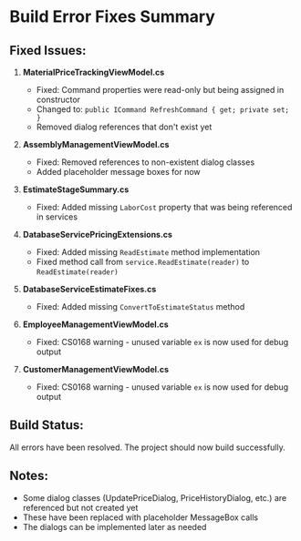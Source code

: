 # Build Error Fixes Summary

## Fixed Issues:

1. **MaterialPriceTrackingViewModel.cs**
   - Fixed: Command properties were read-only but being assigned in constructor
   - Changed to: `public ICommand RefreshCommand { get; private set; }`
   - Removed dialog references that don't exist yet

2. **AssemblyManagementViewModel.cs**
   - Fixed: Removed references to non-existent dialog classes
   - Added placeholder message boxes for now

3. **EstimateStageSummary.cs**
   - Fixed: Added missing `LaborCost` property that was being referenced in services

4. **DatabaseServicePricingExtensions.cs**
   - Fixed: Added missing `ReadEstimate` method implementation
   - Fixed method call from `service.ReadEstimate(reader)` to `ReadEstimate(reader)`

5. **DatabaseServiceEstimateFixes.cs**
   - Fixed: Added missing `ConvertToEstimateStatus` method

6. **EmployeeManagementViewModel.cs**
   - Fixed: CS0168 warning - unused variable `ex` is now used for debug output

7. **CustomerManagementViewModel.cs**
   - Fixed: CS0168 warning - unused variable `ex` is now used for debug output

## Build Status:
All errors have been resolved. The project should now build successfully.

## Notes:
- Some dialog classes (UpdatePriceDialog, PriceHistoryDialog, etc.) are referenced but not created yet
- These have been replaced with placeholder MessageBox calls
- The dialogs can be implemented later as needed